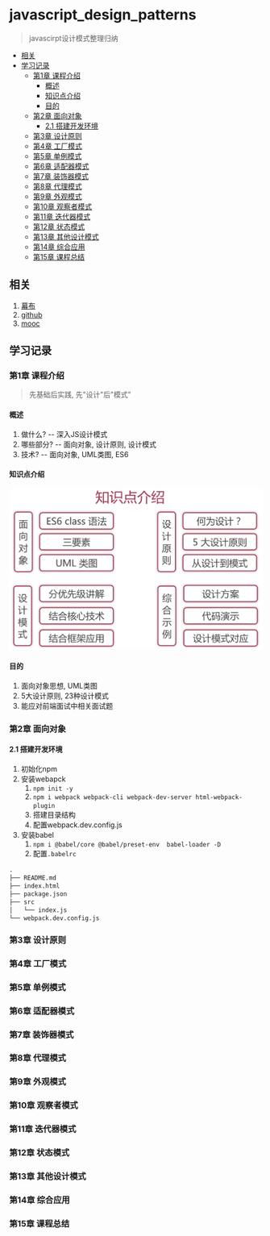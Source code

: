 # javascript_design_patterns<!-- omit in toc -->
> javascirpt设计模式整理归纳

- [相关](#%E7%9B%B8%E5%85%B3)
- [学习记录](#%E5%AD%A6%E4%B9%A0%E8%AE%B0%E5%BD%95)
  - [第1章 课程介绍](#%E7%AC%AC1%E7%AB%A0-%E8%AF%BE%E7%A8%8B%E4%BB%8B%E7%BB%8D)
    - [概述](#%E6%A6%82%E8%BF%B0)
    - [知识点介绍](#%E7%9F%A5%E8%AF%86%E7%82%B9%E4%BB%8B%E7%BB%8D)
    - [目的](#%E7%9B%AE%E7%9A%84)
  - [第2章 面向对象](#%E7%AC%AC2%E7%AB%A0-%E9%9D%A2%E5%90%91%E5%AF%B9%E8%B1%A1)
    - [2.1 搭建开发环境](#21-%E6%90%AD%E5%BB%BA%E5%BC%80%E5%8F%91%E7%8E%AF%E5%A2%83)
  - [第3章 设计原则](#%E7%AC%AC3%E7%AB%A0-%E8%AE%BE%E8%AE%A1%E5%8E%9F%E5%88%99)
  - [第4章 工厂模式](#%E7%AC%AC4%E7%AB%A0-%E5%B7%A5%E5%8E%82%E6%A8%A1%E5%BC%8F)
  - [第5章 单例模式](#%E7%AC%AC5%E7%AB%A0-%E5%8D%95%E4%BE%8B%E6%A8%A1%E5%BC%8F)
  - [第6章 适配器模式](#%E7%AC%AC6%E7%AB%A0-%E9%80%82%E9%85%8D%E5%99%A8%E6%A8%A1%E5%BC%8F)
  - [第7章 装饰器模式](#%E7%AC%AC7%E7%AB%A0-%E8%A3%85%E9%A5%B0%E5%99%A8%E6%A8%A1%E5%BC%8F)
  - [第8章 代理模式](#%E7%AC%AC8%E7%AB%A0-%E4%BB%A3%E7%90%86%E6%A8%A1%E5%BC%8F)
  - [第9章 外观模式](#%E7%AC%AC9%E7%AB%A0-%E5%A4%96%E8%A7%82%E6%A8%A1%E5%BC%8F)
  - [第10章 观察者模式](#%E7%AC%AC10%E7%AB%A0-%E8%A7%82%E5%AF%9F%E8%80%85%E6%A8%A1%E5%BC%8F)
  - [第11章 迭代器模式](#%E7%AC%AC11%E7%AB%A0-%E8%BF%AD%E4%BB%A3%E5%99%A8%E6%A8%A1%E5%BC%8F)
  - [第12章 状态模式](#%E7%AC%AC12%E7%AB%A0-%E7%8A%B6%E6%80%81%E6%A8%A1%E5%BC%8F)
  - [第13章 其他设计模式](#%E7%AC%AC13%E7%AB%A0-%E5%85%B6%E4%BB%96%E8%AE%BE%E8%AE%A1%E6%A8%A1%E5%BC%8F)
  - [第14章 综合应用](#%E7%AC%AC14%E7%AB%A0-%E7%BB%BC%E5%90%88%E5%BA%94%E7%94%A8)
  - [第15章 课程总结](#%E7%AC%AC15%E7%AB%A0-%E8%AF%BE%E7%A8%8B%E6%80%BB%E7%BB%93)

## 相关
1. [幕布](https://mubu.com/doc/qSgtiCBCP0)
2. [github](https://github.com/GivenCui/javascript_design_patterns)
3. [mooc](https://coding.imooc.com/learn/list/255.html)

## 学习记录
### 第1章 课程介绍
> 先基础后实践, 先"设计"后"模式"
#### 概述
1. 做什么? -- 深入JS设计模式
2. 哪些部分? -- 面向对象, 设计原则, 设计模式
3. 技术? -- 面向对象, UML类图, ES6
#### 知识点介绍
![info](./img/info.png)
#### 目的
1. 面向对象思想, UML类图
2. 5大设计原则, 23种设计模式
3. 能应对前端面试中相关面试题
### 第2章 面向对象
#### 2.1 搭建开发环境
1. 初始化npm
2. 安装webapck
   1. `npm init -y`
   2. `npm i webpack webpack-cli webpack-dev-server html-webpack-plugin`
   3. 搭建目录结构
   4. 配置webpack.dev.config.js
3. 安装babel
   1. `npm i @babel/core @babel/preset-env  babel-loader -D`
   2. 配置`.babelrc`
```
.
├── README.md
├── index.html
├── package.json
├── src
│   └── index.js
└── webpack.dev.config.js

```
### 第3章 设计原则
### 第4章 工厂模式
### 第5章 单例模式
### 第6章 适配器模式
### 第7章 装饰器模式
### 第8章 代理模式
### 第9章 外观模式
### 第10章 观察者模式
### 第11章 迭代器模式
### 第12章 状态模式
### 第13章 其他设计模式
### 第14章 综合应用
### 第15章 课程总结
